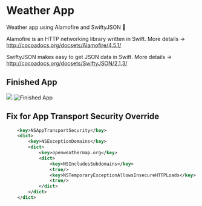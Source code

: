 # Weather App

Weather app using Alamofire and SwiftyJSON 📱

Alamofire is an HTTP networking library written in Swift.
More details -> http://cocoadocs.org/docsets/Alamofire/4.5.1/

SwiftyJSON makes easy to get JSON data in Swift.
More details -> http://cocoadocs.org/docsets/SwiftyJSON/2.1.3/

## Finished App
![](https://firebasestorage.googleapis.com/v0/b/weatherapp-55f21.appspot.com/o/IMG_0571.png?alt=media&token=bda5e821-abb0-4374-be67-80bb36e4dd89)
![Finished App](https://firebasestorage.googleapis.com/v0/b/weatherapp-55f21.appspot.com/o/IMG_0572.jpeg?alt=media&token=7a9acbd2-193f-4712-a2fc-e799c51881cc)


## Fix for App Transport Security Override

```XML
	<key>NSAppTransportSecurity</key>
	<dict>
		<key>NSExceptionDomains</key>
		<dict>
			<key>openweathermap.org</key>
			<dict>
				<key>NSIncludesSubdomains</key>
				<true/>
				<key>NSTemporaryExceptionAllowsInsecureHTTPLoads</key>
				<true/>
			</dict>
		</dict>
	</dict>
```


